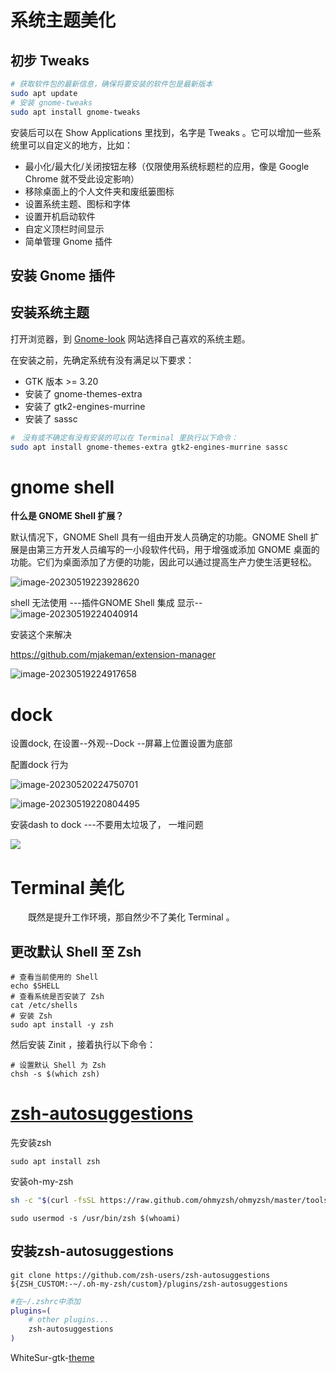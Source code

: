 # 系统主题美化



## 初步 Tweaks

```bash
# 获取软件包的最新信息，确保将要安装的软件包是最新版本
sudo apt update
# 安装 gnome-tweaks
sudo apt install gnome-tweaks
```

安装后可以在 Show Applications 里找到，名字是 Tweaks 。它可以增加一些系统里可以自定义的地方，比如：

- 最小化/最大化/关闭按钮左移（仅限使用系统标题栏的应用，像是 Google Chrome 就不受此设定影响）
- 移除桌面上的个人文件夹和废纸篓图标
- 设置系统主题、图标和字体
- 设置开机启动软件
- 自定义顶栏时间显示
- 简单管理 Gnome 插件



## 安装 Gnome 插件



## 安装系统主题

打开浏览器，到 [Gnome-look](https://www.gnome-look.org/) 网站选择自己喜欢的系统主题。

在安装之前，先确定系统有没有满足以下要求：

- GTK 版本 >= 3.20
- 安装了 gnome-themes-extra
- 安装了 gtk2-engines-murrine
- 安装了 sassc

```bash
#　没有或不确定有没有安装的可以在 Terminal 里执行以下命令：
sudo apt install gnome-themes-extra gtk2-engines-murrine sassc
```

# gnome shell

**什么是 GNOME Shell 扩展？**

默认情况下，GNOME Shell 具有一组由开发人员确定的功能。GNOME Shell 扩展是由第三方开发人员编写的一小段软件代码，用于增强或添加 GNOME 桌面的功能。它们为桌面添加了方便的功能，因此可以通过提高生产力使生活更轻松。



![image-20230519223928620](./assets/image-20230519223928620-1686276894187-3.png)

shell 无法使用  ---插件GNOME Shell 集成  显示--![image-20230519224040914](./assets/image-20230519224040914.png)



安装这个来解决

https://github.com/mjakeman/extension-manager

![image-20230519224917658](./assets/image-20230519224917658-1686276914614-6-1686276916589-8.png)

# dock

设置dock, 在设置--外观--Dock  --屏幕上位置设置为底部

配置dock 行为

![image-20230520224750701](./assets/image-20230520224750701-1686276922163-11-1686276925599-13.png)

![image-20230519220804495](./assets/image-20230519220804495-1686276930851-16.png)

安装dash to dock   ---不要用太垃圾了， 一堆问题

![](./assets/image-20230520091049519-1686276939464-19.png)







# Terminal 美化

　　既然是提升工作环境，那自然少不了美化 Terminal 。

## 更改默认 Shell 至 Zsh

```
# 查看当前使用的 Shell
echo $SHELL 
# 查看系统是否安装了 Zsh
cat /etc/shells
# 安装 Zsh
sudo apt install -y zsh
```

然后安装 Zinit ，接着执行以下命令：

```
# 设置默认 Shell 为 Zsh
chsh -s $(which zsh)
```

# [zsh-autosuggestions](https://github.com/zsh-users/zsh-autosuggestions)

先安装zsh  

```
sudo apt install zsh
```

安装oh-my-zsh

```bash
sh -c "$(curl -fsSL https://raw.github.com/ohmyzsh/ohmyzsh/master/tools/install.sh)"
```



```
sudo usermod -s /usr/bin/zsh $(whoami)
```



## 安装zsh-autosuggestions

```
git clone https://github.com/zsh-users/zsh-autosuggestions ${ZSH_CUSTOM:-~/.oh-my-zsh/custom}/plugins/zsh-autosuggestions
```

```bash
#在~/.zshrc中添加
plugins=( 
    # other plugins...
    zsh-autosuggestions
)
```

WhiteSur-gtk-[theme](https://github.com/vinceliuice/WhiteSur-gtk-theme)

